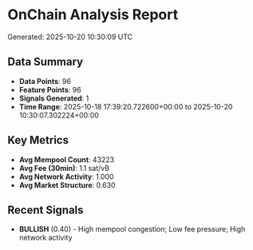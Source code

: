 # OnChain Analysis Report
Generated: 2025-10-20 10:30:09 UTC

## Data Summary
- **Data Points**: 96
- **Feature Points**: 96
- **Signals Generated**: 1
- **Time Range**: 2025-10-18 17:39:20.722600+00:00 to 2025-10-20 10:30:07.302224+00:00

## Key Metrics
- **Avg Mempool Count**: 43223
- **Avg Fee (30min)**: 1.1 sat/vB
- **Avg Network Activity**: 1.000
- **Avg Market Structure**: 0.630

## Recent Signals
- **BULLISH** (0.40) - High mempool congestion; Low fee pressure; High network activity

